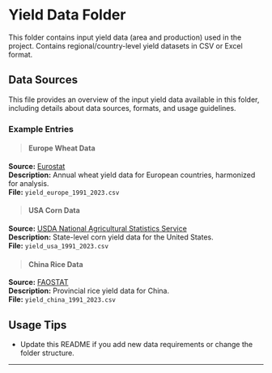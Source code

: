 # Yield Data Folder

This folder contains input yield data (area and production) used in the project. Contains regional/country-level yield datasets in CSV or Excel format.

## Data Sources

This file provides an overview of the input yield data available in this folder, including details about data sources, formats, and usage guidelines.

### Example Entries

> #### Europe Wheat Data
**Source:** [Eurostat](https://ec.europa.eu/eurostat)  
**Description:** Annual wheat yield data for European countries, harmonized for analysis.  
**File:** `yield_europe_1991_2023.csv`

> #### USA Corn Data
**Source:** [USDA National Agricultural Statistics Service](https://www.nass.usda.gov/)  
**Description:** State-level corn yield data for the United States.  
**File:** `yield_usa_1991_2023.csv`

> #### China Rice Data
**Source:** [FAOSTAT](https://www.fao.org/faostat/en/)  
**Description:** Provincial rice yield data for China.  
**File:** `yield_china_1991_2023.csv`

<!-- Add more sections for each dataset as needed -->

## Usage Tips

- Update this README if you add new data requirements or change the folder structure.

---